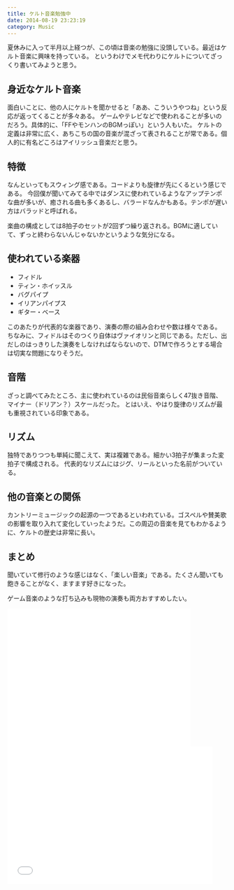 ```yaml
---
title: ケルト音楽勉強中
date: 2014-08-19 23:23:19
category: Music
---
```


夏休みに入って半月以上経つが、この頃は音楽の勉強に没頭している。最近はケルト音楽に興味を持っている。
というわけでメモ代わりにケルトについてざっくり書いてみようと思う。

## 身近なケルト音楽

面白いことに、他の人にケルトを聞かせると「ああ、こういうやつね」という反応が返ってくることが多々ある。
ゲームやテレビなどで使われることが多いのだろう。具体的に、「FFやモンハンのBGMっぽい」という人もいた。
ケルトの定義は非常に広く、あちこちの国の音楽が混ざって表されることが常である。個人的に有名どころはアイリッシュ音楽だと思う。

## 特徴

なんといってもスウィング感である。コードよりも旋律が先にくるという感じである。
今回僕が聞いてみてる中ではダンスに使われているようなアップテンポな曲が多いが、癒される曲も多くあるし、バラードなんかもある。テンポが遅い方はバラッドと呼ばれる。

楽曲の構成としては8拍子のセットが2回ずつ繰り返される。BGMに適していて、ずっと終わらないんじゃないかというような気分になる。

## 使われている楽器

- フィドル
- ティン・ホイッスル
- バグパイプ
- イリアンパイプス
- ギター・ベース

このあたりが代表的な楽器であり、演奏の際の組み合わせや数は様々である。
ちなみに、フィドルはそのつくり自体はヴァイオリンと同じである。ただし、出だしのはっきりした演奏をしなければならないので、DTMで作ろうとする場合は切実な問題になりそうだ。

## 音階

ざっと調べてみたところ、主に使われているのは民俗音楽らしく47抜き音階、マイナー（ドリアン？）スケールだった。
とはいえ、やはり旋律のリズムが最も重視されている印象である。

## リズム

独特でありつつも単純に聞こえて、実は複雑である。細かい3拍子が集まった変拍子で構成される。
代表的なリズムにはジグ、リールといった名前がついている。

## 他の音楽との関係

カントリーミュージックの起源の一つであるといわれている。ゴスペルや賛美歌の影響を取り入れて変化していったようだ。この周辺の音楽を見てもわかるように、ケルトの歴史は非常に長い。

## まとめ

聞いていて修行のような感じはなく、「楽しい音楽」である。たくさん聞いても飽きることがなく、ますます好きになった。

ゲーム音楽のような打ち込みも現物の演奏も両方おすすめしたい。

<iframe src="//www.youtube.com/embed/usm6n6WYpdg" width="420" height="315" frameborder="0" allowfullscreen="allowfullscreen"></iframe>

<iframe src="//www.youtube.com/embed/eWLjhXXr68E?list=FL7ttuAt0osVq2OEFkfDdFqQ" width="470" height="315" frameborder="0" allowfullscreen="allowfullscreen"></iframe>

